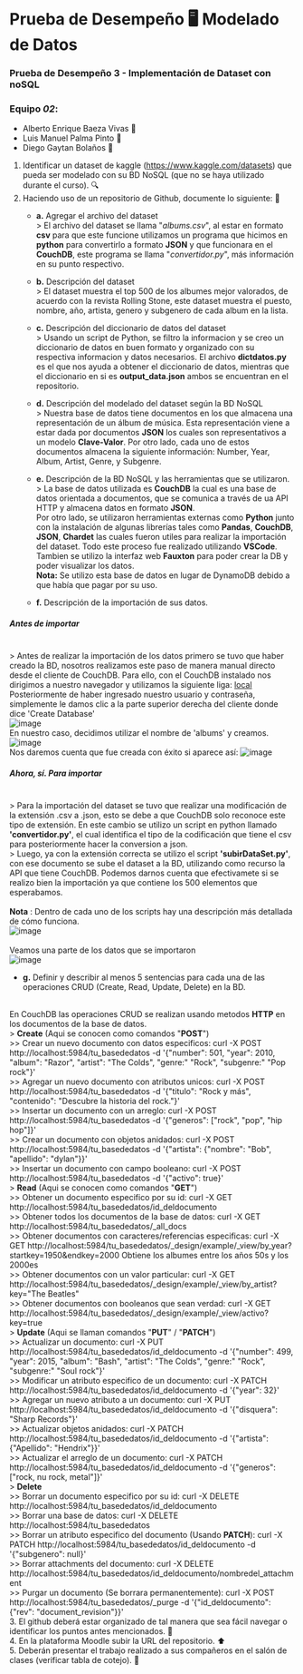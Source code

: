 # Prueba de Desempeño 🖥️ Modelado de Datos


### Prueba de Desempeño 3 - Implementación de Dataset con noSQL <br>
### Equipo _02_: 
* Alberto Enrique Baeza Vivas 🦧
* Luis Manuel Palma Pinto 🦖
* Diego Gaytan Bolaños 🐳

1. Identificar un	dataset	de	kaggle	(https://www.kaggle.com/datasets)	que	pueda	ser	modelado	con	su	BD	NoSQL (que	no	se	haya	utilizado	durante	el	curso). 🔍
2. Haciendo	uso	de	un	repositorio	de	Github,	documente	lo	siguiente: 📝
   * **a.** Agregar el	archivo	del	dataset
<br> > El archivo del dataset se llama "_albums.csv_", al estar en formato **csv** para que este funcione utilizamos un programa que hicimos en **python** para convertirlo a formato **JSON** y que funcionara en el **CouchDB**, este programa se llama "_convertidor.py_", más información en su punto respectivo.
   * **b.** Descripción	del	dataset
<br> > El dataset muestra el top 500 de los albumes mejor valorados, de acuerdo con la revista Rolling Stone, este dataset muestra el puesto, nombre, año, artista, genero y subgenero de cada album en la lista.
   * **c.** Descripción	del	diccionario	de	datos	del	dataset
<br> > Usando un script de Python, se filtro la informacion y se creo un diccionario de datos en buen formato y organizado con su respectiva informacion y datos necesarios. El archivo **dictdatos.py** es el que nos ayuda a obtener el diccionario de datos, mientras que el diccionario en si es **output_data.json** ambos se encuentran en el repositorio.
   * **d.** Descripción	del	modelado	del	dataset	según	la	BD	NoSQL
  <br> > Nuestra base de datos tiene documentos en los que almacena una representación de un álbum de música. Esta representación viene a estar dada por documentos **JSON** los cuales son representativos a un modelo **Clave-Valor**. Por otro lado, cada uno de estos documentos almacena la siguiente información: Number, Year, Album, Artist, Genre, y Subgenre.
   * **e.** Descripción	de	la	BD	NoSQL	y	las	herramientas	que	se	utilizaron.
   <br> > La base de datos utilizada es **CouchDB** la cual es una base de datos orientada a documentos, que se comunica a través de ua API HTTP y almacena datos en formato **JSON**.
<br> Por otro lado, se utilizaron herramientas externas como **Python** junto con la instalación de algunas librerías tales como **Pandas**, **CouchDB**, **JSON**, **Chardet** las cuales fueron utiles para realizar la importación del dataset. Todo este proceso fue realizado utilizando **VSCode**. Tambien se utilizo la interfaz web **Fauxton** para poder crear la DB y poder visualizar los datos.
<br> **Nota:** Se utilizo esta base de datos en lugar de DynamoDB debido a que había que pagar por su uso.

   * **f.** Descripción	de	la	importación	de	sus	datos.
##### Antes de importar 
<br> > Antes de realizar la importación de los datos primero se tuvo que haber creado la BD, nosotros realizamos este paso de manera manual directo desde el cliente de CouchDB. Para ello, con el CouchDB instalado nos dirigimos a nuestro navegador y utilizamos la siguiente liga: [local](http://localhost:5984/_utils/#login)
<br> Posteriormente de haber ingresado nuestro usuario y contraseña, simplemente le damos clic a la parte superior derecha del cliente donde dice 'Create Database' 
<br> ![image](https://github.com/DGSENZEN/ProyectoDatos/assets/148842609/3d77a5dd-e6fc-427f-86ba-9dab3f3bd6d4)
<br> En nuestro caso, decidimos utilizar el nombre de 'albums' y creamos. 
<br> ![image](https://github.com/DGSENZEN/ProyectoDatos/assets/148842609/526dd51f-fa3a-43a3-9480-9205f7a4dc16)
<br>Nos daremos cuenta que fue creada con éxito si aparece así:
![image](https://github.com/DGSENZEN/ProyectoDatos/assets/148842609/8268a9f8-7498-4dcd-9286-01dfb80c0e60)
##### Ahora, sí. Para importar
<br> > Para la importación del dataset se tuvo que realizar una modificación de la extensión .csv a .json, esto se debe a que CouchDB solo reconoce este tipo de extensión. En este cambio se utilizo un script en python llamado **'convertidor.py'**, el cual identifica el tipo de la codificación que tiene el csv para posteriormente hacer la conversion a json.
<br> > Luego, ya con la extensión correcta se utilizo el script **'subirDataSet.py'**, con ese documento se sube el dataset a la BD, utilizando como recurso la API que tiene CouchDB. Podemos darnos cuenta que efectivamete si se realizo bien la importación ya que contiene los 500 elementos que esperabamos. 
<br>
<br> **Nota** : Dentro de cada uno de los scripts hay una descripción más detallada de cómo funciona.
<br>
![image](https://github.com/DGSENZEN/ProyectoDatos/assets/148842609/398f48e6-55b2-4864-8e2f-4276ae6aba53)
<br>
<br>Veamos una parte de los datos que se importaron
<br>![image](https://github.com/DGSENZEN/ProyectoDatos/assets/148842609/3a387cbd-d786-42e7-be9e-da8605696179)

   * **g.** Definir	 y	 describir	 al	 menos	 5	 sentencias	 para	 cada	 una	 de	 las operaciones	CRUD (Create,	Read,	Update,	Delete) en	la	BD.

<br> En CouchDB las operaciones CRUD se realizan usando metodos **HTTP** en los documentos de la base de datos. 
<br> > **Create** (Aqui se conocen como comandos "**POST**")
<br> >> Crear un nuevo documento con datos especificos: curl -X POST http://localhost:5984/tu_basededatos -d '{"number": 501, "year": 2010, "album": "Razor", "artist": "The Colds", "genre:" "Rock", "subgenre:" "Pop rock"}'
<br> >> Agregar un nuevo documento con atributos unicos: curl -X POST http://localhost:5984/tu_basededatos -d '{"titulo": "Rock y más", "contenido": "Descubre la historia del rock."}'
<br> >> Insertar un documento con un arreglo: curl -X POST http://localhost:5984/tu_basededatos -d '{"generos": ["rock", "pop", "hip hop"]}'
<br> >> Crear un documento con objetos anidados: curl -X POST http://localhost:5984/tu_basededatos -d '{"artista": {"nombre": "Bob", "apellido": "dylan"}}'
<br> >> Insertar un documento con campo booleano: curl -X POST http://localhost:5984/tu_basededatos -d '{"activo": true}'
<br> > **Read** (Aqui se conocen como comandos "**GET**")
<br> >> Obtener un documento especifico por su id: curl -X GET http://localhost:5984/tu_basededatos/id_deldocumento
<br> >> Obtener todos los documentos de la base de datos: curl -X GET http://localhost:5984/tu_basededatos/_all_docs
<br> >> Obtener documentos con caracteres/referencias especificas: curl -X GET http://localhost:5984/tu_basededatos/_design/example/_view/by_year?startkey=1950&endkey=2000 Obtiene los albumes entre los años 50s y los 2000es
<br> >> Obtener documentos con un valor particular: curl -X GET http://localhost:5984/tu_basededatos/_design/example/_view/by_artist?key="The Beatles"
<br> >> Obtener documentos con booleanos que sean verdad: curl -X GET http://localhost:5984/tu_basededatos/_design/example/_view/activo?key=true
<br> > **Update** (Aqui se llaman comandos "**PUT**" / "**PATCH**")
<br> >> Actualizar un documento: curl -X PUT http://localhost:5984/tu_basededatos/id_deldocumento -d '{"number": 499, "year": 2015, "album": "Bash", "artist": "The Colds", "genre:" "Rock", "subgenre:" "Soul rock"}'
<br> >> Modificar un atributo especifico de un documento: curl -X PATCH http://localhost:5984/tu_basededatos/id_deldocumento -d '{"year": 32}'
<br> >> Agregar un nuevo atributo a un documento: curl -X PUT http://localhost:5984/tu_basededatos/id_deldocumento -d '{"disquera": "Sharp Records"}'
<br> >> Actualizar objetos anidados: curl -X PATCH http://localhost:5984/tu_basededatos/id_deldocumento -d '{"artista": {"Apellido": "Hendrix"}}'
<br> >> Actualizar el arreglo de un documento: curl -X PATCH http://localhost:5984/tu_basededatos/id_deldocumento -d '{"generos": ["rock, nu rock, metal"]}'
<br> > **Delete**
<br> >> Borrar un documento especifico por su id: curl -X DELETE http://localhost:5984/tu_basededatos/id_deldocumento
<br> >> Borrar una base de datos: curl -X DELETE http://localhost:5984/tu_basededatos
<br> >> Borrar un atributo especifico del documento (Usando **PATCH**): curl -X PATCH http://localhost:5984/tu_basededatos/id_deldocumento -d '{"subgenero": null}'
<br> >> Borrar attachments del documento: curl -X DELETE http://localhost:5984/tu_basededatos/id_deldocumento/nombredel_attachment
<br> >> Purgar un documento (Se borrara permanentemente): curl -X POST http://localhost:5984/tu_basededatos/_purge -d '{"id_deldocumento": {"rev": "document_revision"}}'
<br> 3. El	 github deberá	 estar	 organizado	 de	 tal	 manera	 que	 sea	 fácil	 navegar	 o identificar	los	puntos	antes	mencionados. 🧭
<br> 4. En	la	plataforma	Moodle	subir	la	URL	del	repositorio. ⬆️
<br> 5. Deberán	presentar	el	trabajo	realizado	a	sus	compañeros	en	el	salón	de	clases	(verificar	tabla	de cotejo). 🎥
